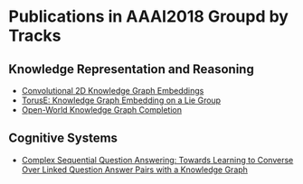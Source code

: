 # Publications in AAAI2018 Groupd by Tracks
## Knowledge Representation and Reasoning
* [Convolutional 2D Knowledge Graph Embeddings](./msr_aaai2018/README.md)
* [TorusE: Knowledge Graph Embedding on a Lie Group](./tr_aaai2018/README.md)
* [Open-World Knowledge Graph Completion](./sw_aaai2018/README.md)
## Cognitive Systems
* [Complex Sequential Question Answering: Towards Learning to Converse Over Linked Question Answer Pairs with a Knowledge Graph](./avm_aaai2018/README.md)
